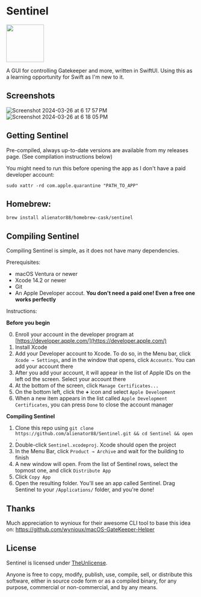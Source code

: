 # Sentinel

<img src="https://user-images.githubusercontent.com/6263626/227031704-96a1b004-b0bc-4286-a66a-5807b0c6807a.png" width="100" height="100" />

A GUI for controlling Gatekeeper and more, written in SwiftUI. Using this as a learning opportunity for Swift as I'm new to it.

## Screenshots

![Screenshot 2024-03-26 at 6 17 57 PM](https://github.com/alienator88/Sentinel/assets/6263626/43a8bab1-9bb1-40b2-82ce-62c91b57e066)
![Screenshot 2024-03-26 at 6 18 05 PM](https://github.com/alienator88/Sentinel/assets/6263626/7cbf2e86-e73c-49d6-9fca-cfeb0273bab2)

## Getting Sentinel

Pre-compiled, always up-to-date versions are available from my releases page. (See compilation instructions below)

You might need to run this before opening the app as I don't have a paid developer account: 

`sudo xattr -rd com.apple.quarantine "PATH_TO_APP"`

## Homebrew:
`brew install alienator88/homebrew-cask/sentinel`


## Compiling Sentinel

Compiling Sentinel is simple, as it does not have many dependencies.

Prerequisites:

* macOS Ventura or newer
* Xcode 14.2 or newer
* Git
* An Apple Developer accout. **You don't need a paid one! Even a free one works perfectly**

Instructions:

**Before you begin**

0. Enroll your account in the developer program at [https://developer.apple.com/](https://developer.apple.com/)
1. Install Xcode
2. Add your Developer account to Xcode. To do so, in the Menu bar, click `Xcode → Settings`, and in the window that opens, click `Accounts`. You can add your account there
3. After you add your account, it will appear in the list of Apple IDs on the left od the screen. Select your account there
4. At the bottom of the screen, click `Manage Certificates...`
5. On the bottom left, click the **+** icon and select `Apple Development`
6. When a new item appears in the list called `Apple Development Certificates`, you can press `Done` to close the account manager

**Compiling Sentinel**

1. Clone this repo using `git clone https://github.com/alienator88/Sentinel.git && cd Sentinel && open .`
2. Double-click `Sentinel.xcodeproj`. Xcode should open the project
3. In the Menu Bar, click `Product → Archive` and wait for the building to finish
4. A new window will open. From the list of Sentinel rows, select the topmost one, and click `Distribute App`
5. Click `Copy App`
6. Open the resulting folder. You'll see an app called Sentinel. Drag Sentinel to your `/Applications/` folder, and you're done!

## Thanks

Much appreciation to wynioux for their awesome CLI tool to base this idea on: https://github.com/wynioux/macOS-GateKeeper-Helper

## License

Sentinel is licensed under [TheUnlicense](https://unlicense.org/).

Anyone is free to copy, modify, publish, use, compile, sell, or distribute this software, either in source code form or as a compiled binary, for any purpose, commercial or non-commercial, and by any means.
